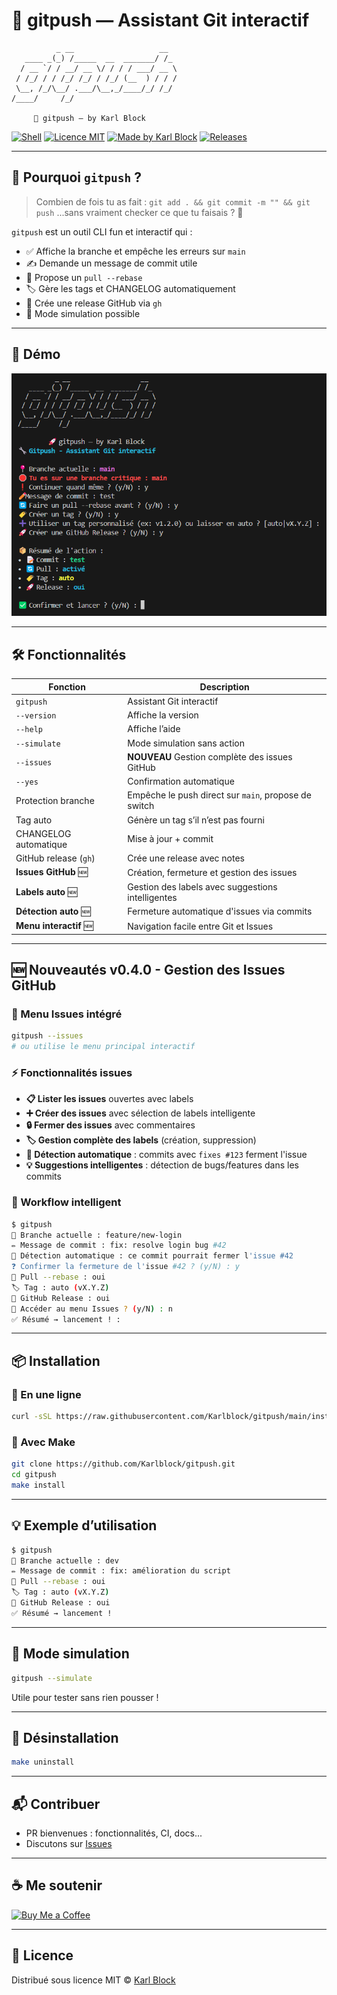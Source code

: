# 🚀 gitpush — Assistant Git interactif

```
          _ __                   __  
   ____ _(_) /_____  __  _______/ /_ 
  / __ `/ / __/ __ \/ / / / ___/ __ \
 / /_/ / / /_/ /_/ / /_/ (__  ) / / /
 \__, /_/\__/ .___/\__,_/____/_/ /_/ 
/____/     /_/                       

     🚀 gitpush — by Karl Block
```

[![Shell](https://img.shields.io/badge/script-shell-blue?style=flat-square&logo=gnu-bash)](https://bash.sh)
[![Licence MIT](https://img.shields.io/badge/license-MIT-green?style=flat-square)](LICENSE)
[![Made by Karl Block](https://img.shields.io/badge/made%20by-Karl%20Block-blueviolet?style=flat-square)](https://github.com/Karlblock)
[![Releases](https://img.shields.io/github/v/release/Karlblock/gitpush?style=flat-square)](https://github.com/Karlblock/gitpush/releases)

---

## 🧨 Pourquoi `gitpush` ?

> Combien de fois tu as fait :
> `git add . && git commit -m "" && git push`
> ...sans vraiment checker ce que tu faisais ? 😬

`gitpush` est un outil CLI fun et interactif qui :

- ✅ Affiche la branche et empêche les erreurs sur `main`
- ✍️ Demande un message de commit utile
- 🔄 Propose un `pull --rebase`
- 🏷️ Gère les tags et CHANGELOG automatiquement
- 🚀 Crée une release GitHub via `gh`
- 🧪 Mode simulation possible

---

## 🎥 Démo

![demo](assets/demo.png)

---

## 🛠️ Fonctionnalités

| Fonction                  | Description |
|--------------------------|-------------|
| `gitpush`                | Assistant Git interactif |
| `--version`              | Affiche la version |
| `--help`                 | Affiche l’aide |
| `--simulate`             | Mode simulation sans action |
| `--issues`               | **NOUVEAU** Gestion complète des issues GitHub |
| `--yes`                  | Confirmation automatique |
| Protection branche       | Empêche le push direct sur `main`, propose de switch |
| Tag auto                 | Génère un tag s’il n’est pas fourni |
| CHANGELOG automatique    | Mise à jour + commit |
| GitHub release (`gh`)    | Crée une release avec notes |
| **Issues GitHub** 🆕     | Création, fermeture et gestion des issues |
| **Labels auto** 🆕       | Gestion des labels avec suggestions intelligentes |
| **Détection auto** 🆕    | Fermeture automatique d'issues via commits |
| **Menu interactif** 🆕   | Navigation facile entre Git et Issues |

---

## 🆕 Nouveautés v0.4.0 - Gestion des Issues GitHub

### 🎯 Menu Issues intégré
```bash
gitpush --issues
# ou utilise le menu principal interactif
```

### ⚡ Fonctionnalités issues
- **📋 Lister les issues** ouvertes avec labels
- **➕ Créer des issues** avec sélection de labels intelligente
- **🔒 Fermer des issues** avec commentaires
- **🏷️ Gestion complète des labels** (création, suppression)
- **🤖 Détection automatique** : commits avec `fixes #123` ferment l'issue
- **💡 Suggestions intelligentes** : détection de bugs/features dans les commits

### 🔧 Workflow intelligent
```bash
$ gitpush
📍 Branche actuelle : feature/new-login
✏️ Message de commit : fix: resolve login bug #42
🔗 Détection automatique : ce commit pourrait fermer l'issue #42
❓ Confirmer la fermeture de l'issue #42 ? (y/N) : y
🔄 Pull --rebase : oui
🏷️ Tag : auto (vX.Y.Z)
🚀 GitHub Release : oui
🎯 Accéder au menu Issues ? (y/N) : n
✅ Résumé → lancement ! :
```

---

## 📦 Installation

### 🔧 En une ligne

```bash
curl -sSL https://raw.githubusercontent.com/Karlblock/gitpush/main/install.sh | bash
```

### 🔧 Avec Make

```bash
git clone https://github.com/Karlblock/gitpush.git
cd gitpush
make install
```

---

## 💡 Exemple d’utilisation

```bash
$ gitpush
📍 Branche actuelle : dev
✏️ Message de commit : fix: amélioration du script
🔄 Pull --rebase : oui
🏷️ Tag : auto (vX.Y.Z)
🚀 GitHub Release : oui
✅ Résumé → lancement !
```

---

## 🧪 Mode simulation

```bash
gitpush --simulate
```

Utile pour tester sans rien pousser !

---

## 🔧 Désinstallation

```bash
make uninstall
```

---

## 📬 Contribuer

- PR bienvenues : fonctionnalités, CI, docs...
- Discutons sur [Issues](https://github.com/Karlblock/gitpush/issues)

---

## ☕ Me soutenir

[![Buy Me a Coffee](https://img.buymeacoffee.com/button-api/?text=Buy%20me%20a%20coffee&emoji=☕&slug=karlblock&button_colour=FFDD00&font_colour=000000&font_family=Arial&outline_colour=000000&coffee_colour=ffffff)](https://www.buymeacoffee.com/karlblock)

---

## 📄 Licence

Distribué sous licence MIT © [Karl Block](https://github.com/Karlblock)
